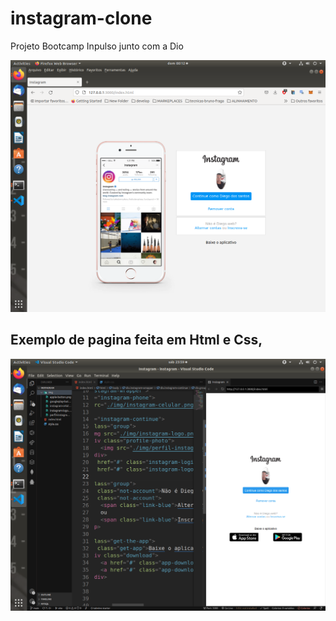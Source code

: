# instagram-clone


Projeto Bootcamp Inpulso junto com a Dio



![alt](https://raw.githubusercontent.com/diegobda/instagram-clone/master/Screenshot%20from%202022-08-14%2000-12-09.png)


<h2>Exemplo de pagina feita em Html e Css,</h2>


![alt](https://raw.githubusercontent.com/diegobda/instagram-clone/master/Screenshot%20from%202022-08-13%2023-59-41.png)

